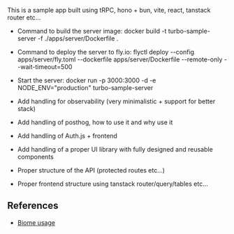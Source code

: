 This is a sample app built using tRPC, hono + bun, vite, react, tanstack router etc...

- Command to build the server image:
docker build -t turbo-sample-server -f ./apps/server/Dockerfile .

- Command to deploy the server to fly.io:
flyctl deploy --config apps/server/fly.toml --dockerfile  apps/server/Dockerfile --remote-only --wait-timeout=500

- Start the server:
docker run -p 3000:3000 -d -e NODE_ENV="production" turbo-sample-server

- Add handling for observability (very minimalistic + support for better stack)
- Add handling of posthog, how to use it and why use it 
- Add handling of Auth.js + frontend
- Add handling of a proper UI library with fully designed and reusable components 
- Proper structure of the API (protected routes etc...)
- Proper frontend structure using tanstack router/query/tables etc...

## References
- [Biome usage](https://biomejs.dev/guides/getting-started/#usage)
